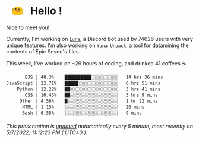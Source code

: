 <h1>   <img src="./spoink.gif" style="vertical-align:middle;" width="30px">   Hello ! </h1>

Nice to meet you!

Currently, I'm working on <a href='https://github.com/Asgarrrr/Luna'>`Luna`</a>, a Discord bot used by 74626 users with very unique features. I'm also working on `Yuna Unpack`, a tool for datamining the contents of Epic Seven's files.

This week, I've worked on ~29 hours of coding, and drinked 41 coffees ☕

```
       EJS │ 48.3%    ██████████░░░░░░░░░░   14 hrs 36 mins
JavaScript │ 22.71%   █████░░░░░░░░░░░░░░░   6 hrs 51 mins
    Python │ 12.22%   ██░░░░░░░░░░░░░░░░░░   3 hrs 41 mins
       CSS │ 10.43%   ██░░░░░░░░░░░░░░░░░░   3 hrs 9 mins
     Other │ 4.56%    █░░░░░░░░░░░░░░░░░░░   1 hr 22 mins
      HTML │ 1.15%    ░░░░░░░░░░░░░░░░░░░░   20 mins
      Bash │ 0.55%    ░░░░░░░░░░░░░░░░░░░░   9 mins
```

###### This presentation is [updated](https://github.com/Asgarrrr) automatically every 5 minute, most recently on 5/7/2022, 11:12:23 PM ( UTC±0 ).